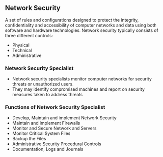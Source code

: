 ## Network Security
A set of rules and configurations designed to protect the integrity, confidentiality and accessibility of computer networks and data using both software and hardware technologies.
Network security typically consists of three different controls: 
 - Physical
 - Technical
 - Administrative



### Network Security Specialist
 - Network security specialists monitor computer networks for security threats or unauthorized users. 
 - They may identify compromised machines and report on security measures taken to address threats


### Functions of Network Security Specialist

 - Develop, Maintain and implement Network Security 
 - Maintain and implement Firewalls 
 - Monitor and Secure Network and Servers
 - Monitor Critical System Files
 - Backup the Files
 - Administrative Security Procedural Controls
 - Documentation, Logs and Journals

